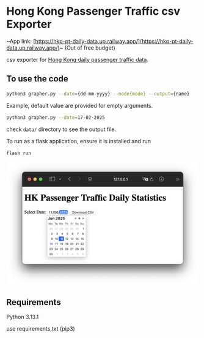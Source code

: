 # Hong Kong Passenger Traffic csv Exporter

~App link: [https://hkp-pt-daily-data.up.railway.app/](https://hkp-pt-daily-data.up.railway.app/)~ (Out of free budget)

csv exporter for [Hong Kong daily passenger traffic data](https://data.gov.hk/en-data/dataset/hk-immd-set5-statistics-daily-passenger-traffic).

## To use the code

```bash
python3 grapher.py --date={dd-mm-yyyy} --mode{mode} --output={name}
```

Example, default value are provided for empty arguments.

```bash
python3 grapher.py --date=17-02-2025
```

check `data/` directory to see the output file.

To run as a flask application, ensure it is installed and run

```bash
flash run
```

![alt text](sample.png)

## Requirements

Python 3.13.1

use requirements.txt (pip3)
